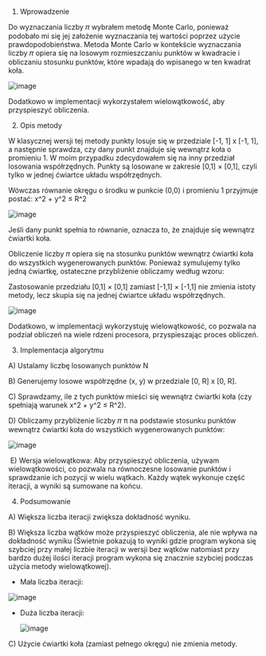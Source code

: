 1. Wprowadzenie
   
Do wyznaczania liczby 𝜋 wybrałem metodę Monte Carlo, ponieważ podobało mi się jej założenie wyznaczania tej wartości poprzez użycie prawdopodobieństwa. Metoda Monte Carlo w kontekście wyznaczania liczby 𝜋
opiera się na losowym rozmieszczaniu punktów w kwadracie i obliczaniu stosunku punktów, które wpadają do wpisanego w ten kwadrat koła.

![image](https://github.com/user-attachments/assets/01207e89-22e2-4755-bdde-c7b384702483)

Dodatkowo w implementacji wykorzystałem wielowątkowość, aby przyspieszyć obliczenia.

2. Opis metody
   
W klasycznej wersji tej metody punkty losuje się w przedziale [-1, 1] x [-1, 1], a następnie sprawdza, czy dany punkt znajduje się wewnątrz koła o promieniu 1. W moim przypadku zdecydowałem się na inny przedział losowania współrzędnych. Punkty są losowane w zakresie [0,1] × [0,1], czyli tylko w jednej ćwiartce układu współrzędnych.

Wówczas równanie okręgu o środku w punkcie (0,0) i promieniu 1 przyjmuje postać:
x^2 + y^2 ≤ R^2

![image](https://github.com/user-attachments/assets/d103b0fb-8ca4-4b5b-ada0-2f6c41680917)

Jeśli dany punkt spełnia to równanie, oznacza to, że znajduje się wewnątrz ćwiartki koła.

Obliczenie liczby 𝜋 opiera się na stosunku punktów wewnątrz ćwiartki koła do wszystkich wygenerowanych punktów. Ponieważ symulujemy tylko jedną ćwiartkę, ostateczne przybliżenie obliczamy według wzoru:
 
Zastosowanie przedziału [0,1] × [0,1] zamiast [-1,1] × [-1,1] nie zmienia istoty metody, lecz skupia się na jednej ćwiartce układu współrzędnych.

![image](https://github.com/user-attachments/assets/bf4b2cd8-e6e3-47a2-9839-19ca0321e8d0)

Dodatkowo, w implementacji wykorzystuję wielowątkowość, co pozwala na podział obliczeń na wiele rdzeni procesora, przyspieszając proces obliczeń.

3. Implementacja algorytmu

A) Ustalamy liczbę losowanych punktów N

B) Generujemy losowe współrzędne (x, y) w przedziale [0, R] x [0, R]. 

C) Sprawdzamy, ile z tych punktów mieści się wewnątrz ćwiartki koła (czy spełniają warunek x^2 + y^2 ≤ R^2). 

D)  Obliczamy przybliżenie liczby 𝜋 π na podstawie stosunku punktów wewnątrz ćwiartki koła do wszystkich wygenerowanych punktów: 


![image](https://github.com/user-attachments/assets/bf4b2cd8-e6e3-47a2-9839-19ca0321e8d0)

​ 
E) Wersja wielowątkowa:
Aby przyspieszyć obliczenia, używam wielowątkowości, co pozwala na równoczesne losowanie punktów i sprawdzanie ich pozycji w wielu wątkach. Każdy wątek wykonuje część iteracji, a wyniki są sumowane na końcu.

4. Podsumowanie
   
A) Większa liczba iteracji zwiększa dokładność wyniku.

B) Większa liczba wątków może przyspieszyć obliczenia, ale nie wpływa na dokładność wyniku (Świetnie pokazują to wyniki gdzie program wykona się szybciej przy małej liczbie iteracji w wersji bez wątków natomiast przy bardzo dużej ilości iteracji program wykona się znacznie szybciej podczas użycia metody wielowątkowej).

 - Mała liczba iteracji:

  ![image](https://github.com/user-attachments/assets/69cdc6a5-006f-4afa-a5fb-bfaad8574404)

 
 - Duża liczba iteracji:

   ![image](https://github.com/user-attachments/assets/fa9208c1-87db-46fa-8fdb-083574c8eaa5)

   
C) Użycie ćwiartki koła (zamiast pełnego okręgu) nie zmienia metody.
